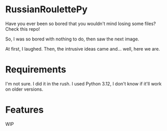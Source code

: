 # RussianRoulettePy

Have you ever been so bored that you wouldn't mind losing some files? Check this repo!

So, I was so bored with nothing to do, then saw the next image.

At first, I laughed. Then, the intrusive ideas came and... well, here we are.

# Requirements
I'm not sure. I did it in the rush. I used Python 3.12, I don't know if it'll work on older versions.

# Features
WIP
